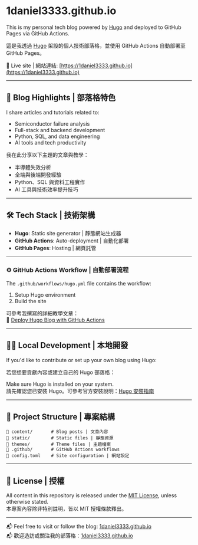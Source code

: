 
# 1daniel3333.github.io

This is my personal tech blog powered by [Hugo](https://gohugo.io/) and deployed to GitHub Pages via GitHub Actions.

這是我透過 [Hugo](https://gohugo.io/) 架設的個人技術部落格，並使用 GitHub Actions 自動部署至 GitHub Pages。

🔗 Live site | 網站連結: [https://1daniel3333.github.io](https://1daniel3333.github.io)

---

## 📌 Blog Highlights | 部落格特色

I share articles and tutorials related to:
- Semiconductor failure analysis
- Full-stack and backend development
- Python, SQL, and data engineering
- AI tools and tech productivity

我在此分享以下主題的文章與教學：
- 半導體失效分析
- 全端與後端開發經驗
- Python、SQL 與資料工程實作
- AI 工具與技術效率提升技巧

---

## 🛠️ Tech Stack | 技術架構

- **Hugo**: Static site generator | 靜態網站生成器  
- **GitHub Actions**: Auto-deployment | 自動化部署  
- **GitHub Pages**: Hosting | 網頁託管  

---

### ⚙️ GitHub Actions Workflow | 自動部署流程

The `.github/workflows/hugo.yml` file contains the workflow:

1. Setup Hugo environment
2. Build the site

可參考我撰寫的詳細教學文章：  
📖 [Deploy Hugo Blog with GitHub Actions](https://1daniel3333.github.io/blog/hugo-github-action-en-2025-07-07/)

---

## 🧑‍💻 Local Development | 本地開發

If you'd like to contribute or set up your own blog using Hugo:

若您想要貢獻內容或建立自己的 Hugo 部落格：

Make sure Hugo is installed on your system.  
請先確認您已安裝 Hugo。可參考官方安裝說明：[Hugo 安裝指南](https://gohugo.io/getting-started/installing/)

---

## 📂 Project Structure | 專案結構

```
📁 content/       # Blog posts | 文章內容
📁 static/        # Static files | 靜態資源
📁 themes/        # Theme files | 主題檔案
📁 .github/       # GitHub Actions workflows
📄 config.toml    # Site configuration | 網站設定
```

---

## 📝 License | 授權

All content in this repository is released under the [MIT License](LICENSE), unless otherwise stated.  
本專案內容除非特別註明，皆以 MIT 授權條款釋出。

---

📬 Feel free to visit or follow the blog: [1daniel3333.github.io](https://1daniel3333.github.io)  
📬 歡迎造訪或關注我的部落格：[1daniel3333.github.io](https://1daniel3333.github.io)

